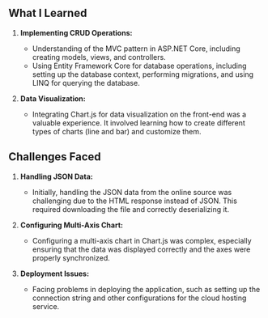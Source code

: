 ## What I Learned

1. **Implementing CRUD Operations:**
   - Understanding of the MVC pattern in ASP.NET Core, including creating models, views, and controllers.
   - Using Entity Framework Core for database operations, including setting up the database context, performing migrations, and using LINQ for querying the database.

2. **Data Visualization:**
   - Integrating Chart.js for data visualization on the front-end was a valuable experience. It involved learning how to create different types of charts (line and bar) and customize them.

## Challenges Faced

1. **Handling JSON Data:**
   - Initially, handling the JSON data from the online source was challenging due to the HTML response instead of JSON. This required downloading the file and correctly deserializing it.

2. **Configuring Multi-Axis Chart:**
   - Configuring a multi-axis chart in Chart.js was complex, especially ensuring that the data was displayed correctly and the axes were properly synchronized.

3. **Deployment Issues:**
   - Facing problems in deploying the application, such as setting up the connection string and other configurations for the cloud hosting service.

